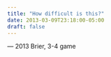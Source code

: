 ```yaml
---
title: "How difficult is this?"
date: 2013-03-09T23:18:00-05:00
draft: false
---
```

— 2013 Brier, 3-4 game
<!--more--> 

